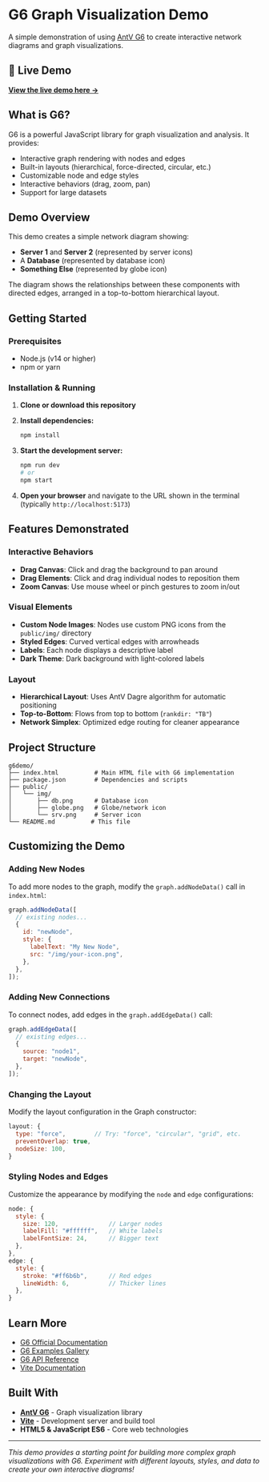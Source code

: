 # G6 Graph Visualization Demo

A simple demonstration of using [AntV G6](https://g6.antv.antgroup.com/) to create interactive network diagrams and graph visualizations.

## 🚀 Live Demo

**[View the live demo here →](http://code.benco.io/g6demo/)**

## What is G6?

G6 is a powerful JavaScript library for graph visualization and analysis. It provides:

- Interactive graph rendering with nodes and edges
- Built-in layouts (hierarchical, force-directed, circular, etc.)
- Customizable node and edge styles
- Interactive behaviors (drag, zoom, pan)
- Support for large datasets

## Demo Overview

This demo creates a simple network diagram showing:

- **Server 1** and **Server 2** (represented by server icons)
- A **Database** (represented by database icon)
- **Something Else** (represented by globe icon)

The diagram shows the relationships between these components with directed edges, arranged in a top-to-bottom hierarchical layout.

## Getting Started

### Prerequisites

- Node.js (v14 or higher)
- npm or yarn

### Installation & Running

1. **Clone or download this repository**

2. **Install dependencies:**

   ```bash
   npm install
   ```

3. **Start the development server:**

   ```bash
   npm run dev
   # or
   npm start
   ```

4. **Open your browser** and navigate to the URL shown in the terminal (typically `http://localhost:5173`)

## Features Demonstrated

### Interactive Behaviors

- **Drag Canvas**: Click and drag the background to pan around
- **Drag Elements**: Click and drag individual nodes to reposition them
- **Zoom Canvas**: Use mouse wheel or pinch gestures to zoom in/out

### Visual Elements

- **Custom Node Images**: Nodes use custom PNG icons from the `public/img/` directory
- **Styled Edges**: Curved vertical edges with arrowheads
- **Labels**: Each node displays a descriptive label
- **Dark Theme**: Dark background with light-colored labels

### Layout

- **Hierarchical Layout**: Uses AntV Dagre algorithm for automatic positioning
- **Top-to-Bottom**: Flows from top to bottom (`rankdir: "TB"`)
- **Network Simplex**: Optimized edge routing for cleaner appearance

## Project Structure

```
g6demo/
├── index.html          # Main HTML file with G6 implementation
├── package.json        # Dependencies and scripts
├── public/
│   └── img/
│       ├── db.png      # Database icon
│       ├── globe.png   # Globe/network icon
│       └── srv.png     # Server icon
└── README.md          # This file
```

## Customizing the Demo

### Adding New Nodes

To add more nodes to the graph, modify the `graph.addNodeData()` call in `index.html`:

```javascript
graph.addNodeData([
  // existing nodes...
  {
    id: "newNode",
    style: {
      labelText: "My New Node",
      src: "/img/your-icon.png",
    },
  },
]);
```

### Adding New Connections

To connect nodes, add edges in the `graph.addEdgeData()` call:

```javascript
graph.addEdgeData([
  // existing edges...
  {
    source: "node1",
    target: "newNode",
  },
]);
```

### Changing the Layout

Modify the layout configuration in the Graph constructor:

```javascript
layout: {
  type: "force",        // Try: "force", "circular", "grid", etc.
  preventOverlap: true,
  nodeSize: 100,
}
```

### Styling Nodes and Edges

Customize the appearance by modifying the `node` and `edge` configurations:

```javascript
node: {
  style: {
    size: 120,              // Larger nodes
    labelFill: "#ffffff",   // White labels
    labelFontSize: 24,      // Bigger text
  },
},
edge: {
  style: {
    stroke: "#ff6b6b",      // Red edges
    lineWidth: 6,           // Thicker lines
  },
}
```

## Learn More

- [G6 Official Documentation](https://g6.antv.antgroup.com/)
- [G6 Examples Gallery](https://g6.antv.antgroup.com/examples)
- [G6 API Reference](https://g6.antv.antgroup.com/api)
- [Vite Documentation](https://vitejs.dev/)

## Built With

- **[AntV G6](https://g6.antv.antgroup.com/)** - Graph visualization library
- **[Vite](https://vitejs.dev/)** - Development server and build tool
- **HTML5 & JavaScript ES6** - Core web technologies

---

_This demo provides a starting point for building more complex graph visualizations with G6. Experiment with different layouts, styles, and data to create your own interactive diagrams!_
